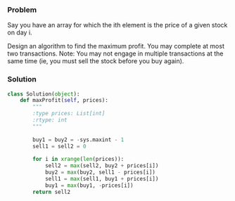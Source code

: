 ### Problem
Say you have an array for which the ith element is the price of a given stock on day i.

Design an algorithm to find the maximum profit. You may complete at most two transactions.
Note:
You may not engage in multiple transactions at the same time (ie, you must sell the stock before you buy again).
### Solution
```python
class Solution(object):
    def maxProfit(self, prices):
        """
        :type prices: List[int]
        :rtype: int
        """
        
        buy1 = buy2 = -sys.maxint - 1
        sell1 = sell2 = 0
        
        for i in xrange(len(prices)):
            sell2 = max(sell2, buy2 + prices[i])
            buy2 = max(buy2, sell1 - prices[i])
            sell1 = max(sell1, buy1 + prices[i])
            buy1 = max(buy1, -prices[i])
        return sell2
        
```